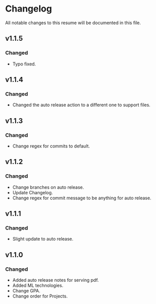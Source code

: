 # Changelog
All notable changes to this resume will be documented in this file.

## v1.1.5
### Changed
  - Typo fixed.

## v1.1.4
### Changed
  - Changed the auto release action to a different one to support files.

## v1.1.3
### Changed
  - Change regex for commits to default.

## v1.1.2
### Changed
  - Change branches on auto release.
  - Update Changelog.
  - Change regex for commit message to be anything for auto release.

## v1.1.1
### Changed
  - Slight update to auto release.

## v1.1.0
### Changed
  - Added auto release notes for serving pdf.
  - Added ML technologies.
  - Change GPA.
  - Change order for Projects.
